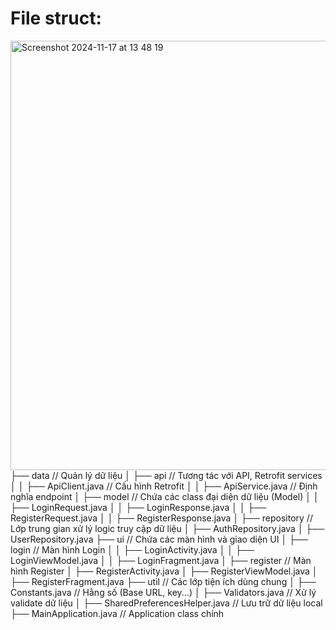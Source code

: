 # File struct:
<img width="687" alt="Screenshot 2024-11-17 at 13 48 19" src="https://github.com/user-attachments/assets/47f133a7-a8ac-4f39-b0b9-a53550e4387a">
├── data                        // Quản lý dữ liệu
│   ├── api                     // Tương tác với API, Retrofit services
│   │   ├── ApiClient.java      // Cấu hình Retrofit
│   │   ├── ApiService.java     // Định nghĩa endpoint
│   ├── model                   // Chứa các class đại diện dữ liệu (Model)
│   │   ├── LoginRequest.java
│   │   ├── LoginResponse.java
│   │   ├── RegisterRequest.java
│   │   ├── RegisterResponse.java
│   ├── repository              // Lớp trung gian xử lý logic truy cập dữ liệu
│       ├── AuthRepository.java
│       ├── UserRepository.java
├── ui                          // Chứa các màn hình và giao diện UI
│   ├── login                   // Màn hình Login
│   │   ├── LoginActivity.java
│   │   ├── LoginViewModel.java
│   │   ├── LoginFragment.java
│   ├── register                // Màn hình Register
│       ├── RegisterActivity.java
│       ├── RegisterViewModel.java
│       ├── RegisterFragment.java
├── util                        // Các lớp tiện ích dùng chung
│   ├── Constants.java          // Hằng số (Base URL, key...)
│   ├── Validators.java         // Xử lý validate dữ liệu
│   ├── SharedPreferencesHelper.java // Lưu trữ dữ liệu local
├── MainApplication.java        // Application class chính

